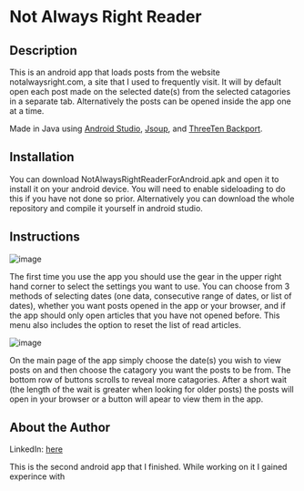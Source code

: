# Not Always Right Reader

## Description

This is an android app that loads posts from the website notalwaysright.com, a site that I used to frequently visit. It will by default open each post made on the selected date(s) from the selected catagories in a separate tab. Alternatively the posts can be opened inside the app one at a time.

Made in Java using [Android Studio](https://developer.android.com/studio), [Jsoup](https://jsoup.org/), and [ThreeTen Backport](https://www.threeten.org/threetenbp/).

## Installation

You can download NotAlwaysRightReaderForAndroid.apk and open it to install it on your android device. You will need to enable sideloading to do this if you have not done so prior. Alternatively you can download the whole repository and compile it yourself in android studio.

## Instructions

![image](https://user-images.githubusercontent.com/111155048/191289905-66ef47b2-b3b9-46d1-a867-fea326ab9be1.png)

The first time you use the app you should use the gear in the upper right hand corner to select the settings you want to use. You can choose from 3 methods of selecting dates (one data, consecutive range of dates, or list of dates), whether you want posts opened in the app or your browser, and if the app should only open articles that you have not opened before. This menu also includes the option to reset the list of read articles.

![image](https://user-images.githubusercontent.com/111155048/191288181-5e0cadbe-f94c-4710-8b3a-9c4bffaa65ba.png)

On the main page of the app simply choose the date(s) you wish to view posts on and then choose the catagory you want the posts to be from. The bottom row of buttons scrolls to reveal more catagories. After a short wait (the length of the wait is greater when looking for older posts) the posts will open in your browser or a button will apear to view them in the app.

## About the Author

LinkedIn: [here](https://www.linkedin.com/in/rishispathak)

This is the second android app that I finished. While working on it I gained experince with 
